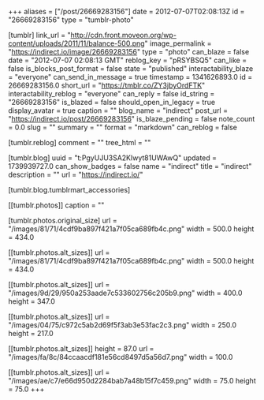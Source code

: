 +++
aliases = ["/post/26669283156"]
date = 2012-07-07T02:08:13Z
id = "26669283156"
type = "tumblr-photo"

[tumblr]
link_url = "http://cdn.front.moveon.org/wp-content/uploads/2011/11/balance-500.png"
image_permalink = "https://indirect.io/image/26669283156"
type = "photo"
can_blaze = false
date = "2012-07-07 02:08:13 GMT"
reblog_key = "pRSYBSQ5"
can_like = false
is_blocks_post_format = false
state = "published"
interactability_blaze = "everyone"
can_send_in_message = true
timestamp = 1341626893.0
id = 26669283156.0
short_url = "https://tmblr.co/ZY3jbyOrdFTK"
interactability_reblog = "everyone"
can_reply = false
id_string = "26669283156"
is_blazed = false
should_open_in_legacy = true
display_avatar = true
caption = ""
blog_name = "indirect"
post_url = "https://indirect.io/post/26669283156"
is_blaze_pending = false
note_count = 0.0
slug = ""
summary = ""
format = "markdown"
can_reblog = false

[tumblr.reblog]
comment = ""
tree_html = ""

[tumblr.blog]
uuid = "t:PgyUJU3SA2Klwyt81UWAwQ"
updated = 1739939727.0
can_show_badges = false
name = "indirect"
title = "indirect"
description = ""
url = "https://indirect.io/"

[tumblr.blog.tumblrmart_accessories]

[[tumblr.photos]]
caption = ""

[tumblr.photos.original_size]
url = "/images/81/71/4cdf9ba897f421a7f05ca689fb4c.png"
width = 500.0
height = 434.0

[[tumblr.photos.alt_sizes]]
url = "/images/81/71/4cdf9ba897f421a7f05ca689fb4c.png"
width = 500.0
height = 434.0

[[tumblr.photos.alt_sizes]]
url = "/images/9d/29/950a253aade7c533602756c205b9.png"
width = 400.0
height = 347.0

[[tumblr.photos.alt_sizes]]
url = "/images/04/75/c972c5ab2d69f5f3ab3e53fac2c3.png"
width = 250.0
height = 217.0

[[tumblr.photos.alt_sizes]]
height = 87.0
url = "/images/fa/8c/84ccaacdf181e56cd8497d5a56d7.png"
width = 100.0

[[tumblr.photos.alt_sizes]]
url = "/images/ae/c7/e66d950d2284bab7a48b15f7c459.png"
width = 75.0
height = 75.0
+++
